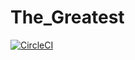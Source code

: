 # The_Greatest

[![CircleCI](https://circleci.com/gh/Kevin-Vu/The_Greatest/tree/master.svg?style=svg)](https://circleci.com/gh/Kevin-Vu/The_Greatest/tree/master)
